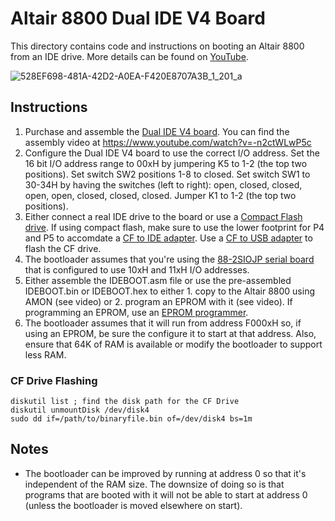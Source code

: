 # Altair 8800 Dual IDE V4 Board

This directory contains code and instructions on booting an Altair 8800 from an IDE drive. More details can be found on [YouTube](https://www.youtube.com/watch?v=lt8m1Byoukw).

![528EF698-481A-42D2-A0EA-F420E8707A3B_1_201_a](https://github.com/kalinchuk/altair_8800/assets/1035984/264cc08d-063c-4383-a567-435029366e9b)

## Instructions

1. Purchase and assemble the [Dual IDE V4 board](http://www.s100computers.com/My%20System%20Pages/IDE%20Board/My%20IDE%20Card.htm). You can find the assembly video at https://www.youtube.com/watch?v=-n2ctWLwP5c
2. Configure the Dual IDE V4 board to use the correct I/O address. Set the 16 bit I/O address range to 00xH by jumpering K5 to 1-2 (the top two positions). Set switch SW2 positions 1-8 to closed. Set switch SW1 to 30-34H by having the switches (left to right): open, closed, closed, open, open, closed, closed, closed. Jumper K1 to 1-2 (the top two positions).
3. Either connect a real IDE drive to the board or use a [Compact Flash drive](https://amzn.to/3uIuUFI). If using compact flash, make sure to use the lower footprint for P4 and P5 to accomdate a [CF to IDE adapter](https://amzn.to/49ygaYZ). Use a [CF to USB adapter](https://amzn.to/3P1Yuwz) to flash the CF drive.
4. The bootloader assumes that you're using the [88-2SIOJP serial board](https://deramp.com/2SIOJP.html) that is configured to use 10xH and 11xH I/O addresses.
5. Either assemble the IDEBOOT.asm file or use the pre-assembled IDEBOOT.bin or IDEBOOT.hex to either 1. copy to the Altair 8800 using AMON (see video) or 2. program an EPROM with it (see video). If programming an EPROM, use an [EPROM programmer](https://amzn.to/3SVbTI0).
6. The bootloader assumes that it will run from address F000xH so, if using an EPROM, be sure the configure it to start at that address. Also, ensure that 64K of RAM is available or modify the bootloader to support less RAM.

### CF Drive Flashing

```
diskutil list ; find the disk path for the CF Drive
diskutil unmountDisk /dev/disk4
sudo dd if=/path/to/binaryfile.bin of=/dev/disk4 bs=1m
```


## Notes

* The bootloader can be improved by running at address 0 so that it's independent of the RAM size. The downsize of doing so is that programs that are booted with it will not be able to start at address 0 (unless the bootloader is moved elsewhere on start).
